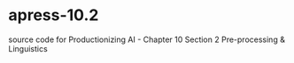 # apress-10.2
source code for Productionizing AI - Chapter 10 Section 2 Pre-processing &amp; Linguistics
